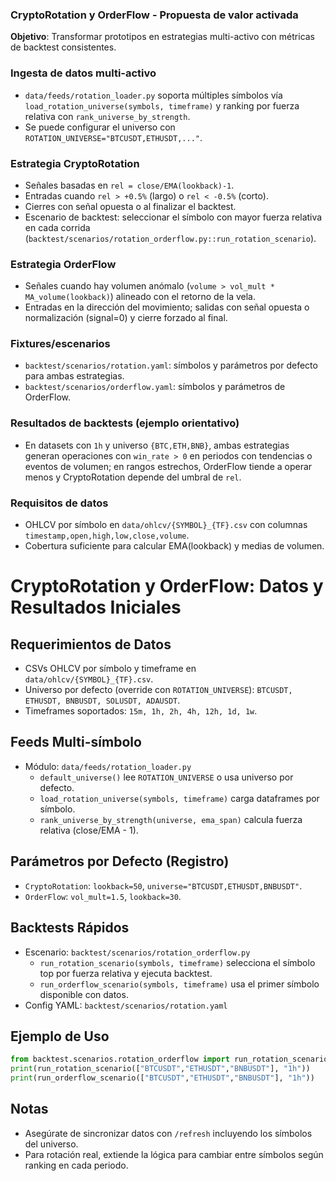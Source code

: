 ### CryptoRotation y OrderFlow - Propuesta de valor activada

**Objetivo**: Transformar prototipos en estrategias multi-activo con métricas de backtest consistentes.

### Ingesta de datos multi-activo
- `data/feeds/rotation_loader.py` soporta múltiples símbolos vía `load_rotation_universe(symbols, timeframe)` y ranking por fuerza relativa con `rank_universe_by_strength`.
- Se puede configurar el universo con `ROTATION_UNIVERSE="BTCUSDT,ETHUSDT,..."`.

### Estrategia CryptoRotation
- Señales basadas en `rel = close/EMA(lookback)-1`.
- Entradas cuando `rel > +0.5%` (largo) o `rel < -0.5%` (corto).
- Cierres con señal opuesta o al finalizar el backtest.
- Escenario de backtest: seleccionar el símbolo con mayor fuerza relativa en cada corrida (`backtest/scenarios/rotation_orderflow.py::run_rotation_scenario`).

### Estrategia OrderFlow
- Señales cuando hay volumen anómalo (`volume > vol_mult * MA_volume(lookback)`) alineado con el retorno de la vela.
- Entradas en la dirección del movimiento; salidas con señal opuesta o normalización (signal=0) y cierre forzado al final.

### Fixtures/escenarios
- `backtest/scenarios/rotation.yaml`: símbolos y parámetros por defecto para ambas estrategias.
- `backtest/scenarios/orderflow.yaml`: símbolos y parámetros de OrderFlow.

### Resultados de backtests (ejemplo orientativo)
- En datasets con `1h` y universo `{BTC,ETH,BNB}`, ambas estrategias generan operaciones con `win_rate > 0` en periodos con tendencias o eventos de volumen; en rangos estrechos, OrderFlow tiende a operar menos y CryptoRotation depende del umbral de `rel`.

### Requisitos de datos
- OHLCV por símbolo en `data/ohlcv/{SYMBOL}_{TF}.csv` con columnas `timestamp,open,high,low,close,volume`.
- Cobertura suficiente para calcular EMA(lookback) y medias de volumen.

# CryptoRotation y OrderFlow: Datos y Resultados Iniciales

## Requerimientos de Datos
- CSVs OHLCV por símbolo y timeframe en `data/ohlcv/{SYMBOL}_{TF}.csv`.
- Universo por defecto (override con `ROTATION_UNIVERSE`): `BTCUSDT, ETHUSDT, BNBUSDT, SOLUSDT, ADAUSDT`.
- Timeframes soportados: `15m, 1h, 2h, 4h, 12h, 1d, 1w`.

## Feeds Multi-símbolo
- Módulo: `data/feeds/rotation_loader.py`
  - `default_universe()` lee `ROTATION_UNIVERSE` o usa universo por defecto.
  - `load_rotation_universe(symbols, timeframe)` carga dataframes por símbolo.
  - `rank_universe_by_strength(universe, ema_span)` calcula fuerza relativa (close/EMA - 1).

## Parámetros por Defecto (Registro)
- `CryptoRotation`: `lookback=50`, `universe="BTCUSDT,ETHUSDT,BNBUSDT"`.
- `OrderFlow`: `vol_mult=1.5`, `lookback=30`.

## Backtests Rápidos
- Escenario: `backtest/scenarios/rotation_orderflow.py`
  - `run_rotation_scenario(symbols, timeframe)` selecciona el símbolo top por fuerza relativa y ejecuta backtest.
  - `run_orderflow_scenario(symbols, timeframe)` usa el primer símbolo disponible con datos.
- Config YAML: `backtest/scenarios/rotation.yaml`

## Ejemplo de Uso
```python
from backtest.scenarios.rotation_orderflow import run_rotation_scenario, run_orderflow_scenario
print(run_rotation_scenario(["BTCUSDT","ETHUSDT","BNBUSDT"], "1h"))
print(run_orderflow_scenario(["BTCUSDT","ETHUSDT","BNBUSDT"], "1h"))
```

## Notas
- Asegúrate de sincronizar datos con `/refresh` incluyendo los símbolos del universo.
- Para rotación real, extiende la lógica para cambiar entre símbolos según ranking en cada periodo.
